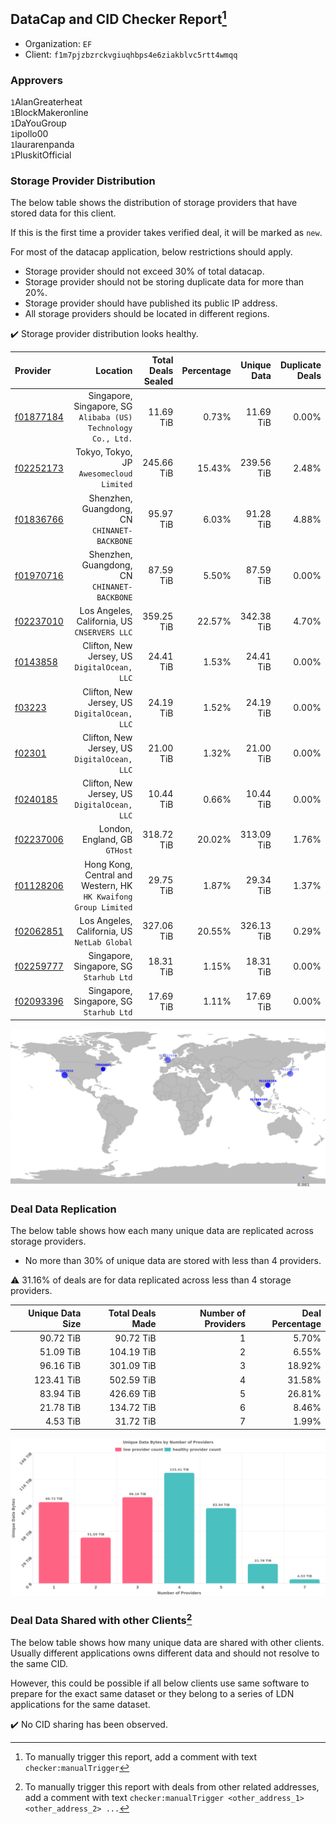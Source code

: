 ## DataCap and CID Checker Report[^1]
 - Organization: `EF`
 - Client: `f1m7pjzbzrckvgiuqhbps4e6ziakblvc5rtt4wmqq`
### Approvers
`1`AlanGreaterheat<br/>`1`BlockMakeronline<br/>`1`DaYouGroup<br/>`1`ipollo00<br/>`1`laurarenpanda<br/>`1`PluskitOfficial

### Storage Provider Distribution
The below table shows the distribution of storage providers that have stored data for this client.

If this is the first time a provider takes verified deal, it will be marked as `new`.

For most of the datacap application, below restrictions should apply.
 - Storage provider should not exceed 30% of total datacap.
 - Storage provider should not be storing duplicate data for more than 20%.
 - Storage provider should have published its public IP address.
 - All storage providers should be located in different regions.

✔️ Storage provider distribution looks healthy.

| Provider                                              |                                                           Location | Total Deals Sealed | Percentage | Unique Data | Duplicate Deals |
| :---------------------------------------------------- | -----------------------------------------------------------------: | -----------------: | ---------: | ----------: | --------------: |
| [f01877184](https://filfox.info/en/address/f01877184) |   Singapore, Singapore, SG<br/>`Alibaba (US) Technology Co., Ltd.` |          11.69 TiB |      0.73% |   11.69 TiB |           0.00% |
| [f02252173](https://filfox.info/en/address/f02252173) |                        Tokyo, Tokyo, JP<br/>`Awesomecloud Limited` |         245.66 TiB |     15.43% |  239.56 TiB |           2.48% |
| [f01836766](https://filfox.info/en/address/f01836766) |                    Shenzhen, Guangdong, CN<br/>`CHINANET-BACKBONE` |          95.97 TiB |      6.03% |   91.28 TiB |           4.88% |
| [f01970716](https://filfox.info/en/address/f01970716) |                    Shenzhen, Guangdong, CN<br/>`CHINANET-BACKBONE` |          87.59 TiB |      5.50% |   87.59 TiB |           0.00% |
| [f02237010](https://filfox.info/en/address/f02237010) |                    Los Angeles, California, US<br/>`CNSERVERS LLC` |         359.25 TiB |     22.57% |  342.38 TiB |           4.70% |
| [f0143858](https://filfox.info/en/address/f0143858)   |                    Clifton, New Jersey, US<br/>`DigitalOcean, LLC` |          24.41 TiB |      1.53% |   24.41 TiB |           0.00% |
| [f03223](https://filfox.info/en/address/f03223)       |                    Clifton, New Jersey, US<br/>`DigitalOcean, LLC` |          24.19 TiB |      1.52% |   24.19 TiB |           0.00% |
| [f02301](https://filfox.info/en/address/f02301)       |                    Clifton, New Jersey, US<br/>`DigitalOcean, LLC` |          21.00 TiB |      1.32% |   21.00 TiB |           0.00% |
| [f0240185](https://filfox.info/en/address/f0240185)   |                    Clifton, New Jersey, US<br/>`DigitalOcean, LLC` |          10.44 TiB |      0.66% |   10.44 TiB |           0.00% |
| [f02237006](https://filfox.info/en/address/f02237006) |                                   London, England, GB<br/>`GTHost` |         318.72 TiB |     20.02% |  313.09 TiB |           1.76% |
| [f01128206](https://filfox.info/en/address/f01128206) | Hong Kong, Central and Western, HK<br/>`HK Kwaifong Group Limited` |          29.75 TiB |      1.87% |   29.34 TiB |           1.37% |
| [f02062851](https://filfox.info/en/address/f02062851) |                    Los Angeles, California, US<br/>`NetLab Global` |         327.06 TiB |     20.55% |  326.13 TiB |           0.29% |
| [f02259777](https://filfox.info/en/address/f02259777) |                         Singapore, Singapore, SG<br/>`Starhub Ltd` |          18.31 TiB |      1.15% |   18.31 TiB |           0.00% |
| [f02093396](https://filfox.info/en/address/f02093396) |                         Singapore, Singapore, SG<br/>`Starhub Ltd` |          17.69 TiB |      1.11% |   17.69 TiB |           0.00% |

<img src="https://raw.githubusercontent.com/data-preservation-programs/filplus-checker-assets/main/filecoin-project/filecoin-plus-large-datasets/issues/2094/1694609634434.png"/>

### Deal Data Replication
The below table shows how each many unique data are replicated across storage providers.

- No more than 30% of unique data are stored with less than 4 providers.

⚠️ 31.16% of deals are for data replicated across less than 4 storage providers.

| Unique Data Size | Total Deals Made | Number of Providers | Deal Percentage |
| ---------------: | ---------------: | ------------------: | --------------: |
|        90.72 TiB |        90.72 TiB |                   1 |           5.70% |
|        51.09 TiB |       104.19 TiB |                   2 |           6.55% |
|        96.16 TiB |       301.09 TiB |                   3 |          18.92% |
|       123.41 TiB |       502.59 TiB |                   4 |          31.58% |
|        83.94 TiB |       426.69 TiB |                   5 |          26.81% |
|        21.78 TiB |       134.72 TiB |                   6 |           8.46% |
|         4.53 TiB |        31.72 TiB |                   7 |           1.99% |

<img src="https://raw.githubusercontent.com/data-preservation-programs/filplus-checker-assets/main/filecoin-project/filecoin-plus-large-datasets/issues/2094/1694609635114.png"/>

### Deal Data Shared with other Clients[^3]
The below table shows how many unique data are shared with other clients.
Usually different applications owns different data and should not resolve to the same CID.

However, this could be possible if all below clients use same software to prepare for the exact same dataset or they belong to a series of LDN applications for the same dataset.

✔️ No CID sharing has been observed.

[^1]: To manually trigger this report, add a comment with text `checker:manualTrigger`

[^2]: Deals from those addresses are combined into this report as they are specified with `checker:manualTrigger`

[^3]: To manually trigger this report with deals from other related addresses, add a comment with text `checker:manualTrigger <other_address_1> <other_address_2> ...`
